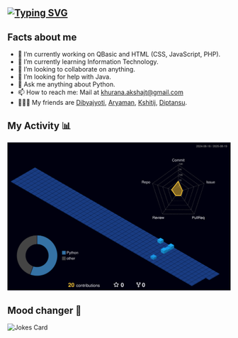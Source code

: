 ## <a href="https://git.io/typing-svg"><img src="https://readme-typing-svg.demolab.com?font=Fira+Code&size=22&duration=4500&pause=100&center=true&multiline=true&width=1500&height=100&lines=Hi!+I+am+MrA-100.+%F0%9F%91%8B;I+am+a+coder%2C+innovative+thinker+and+reader." alt="Typing SVG" /></a>

## Facts about me
- 🔭 I’m currently working on QBasic and HTML (CSS, JavaScript, PHP).
- 🌱 I’m currently learning Information Technology.
- 👯 I’m looking to collaborate on anything.
- 🤔 I’m looking for help with Java.
- 💬 Ask me anything about Python.
- 📫 How to reach me: Mail at khurana.akshajt@gmail.com
- 🧑‍🤝‍🧑 My friends are <a href="https://github.com/DibyajyotiBiswal57"> Dibyajyoti</a>, <a href="https://github.com/albert-hawkins-heisenberg"> Aryaman</a>, <a href="https://github.com/UnderRatedCoder05"> Kshitij</a>, <a href="https://github.com/dsdoescreative"> Diptansu</a>.

## My Activity 📊
<img src = "profile-3d-contrib/profile-night-view.svg">

## Mood changer 🤣
<img src="https://readme-jokes.vercel.app/api" alt="Jokes Card" width = "1500"/>
